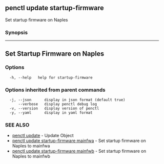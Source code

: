 ## penctl update startup-firmware

Set startup firmware on Naples

### Synopsis



--------------------------------
 Set Startup Firmware on Naples
--------------------------------


### Options

```
  -h, --help   help for startup-firmware
```

### Options inherited from parent commands

```
  -j, --json      display in json format (default true)
      --verbose   display penctl debug log
  -v, --version   display version of penctl
  -y, --yaml      display in yaml format
```

### SEE ALSO
* [penctl update](penctl_update.md)	 - Update Object
* [penctl update startup-firmware mainfwa](penctl_update_startup-firmware_mainfwa.md)	 - Set startup firmware on Naples to mainfwa
* [penctl update startup-firmware mainfwb](penctl_update_startup-firmware_mainfwb.md)	 - Set startup firmware on Naples to mainfwb

